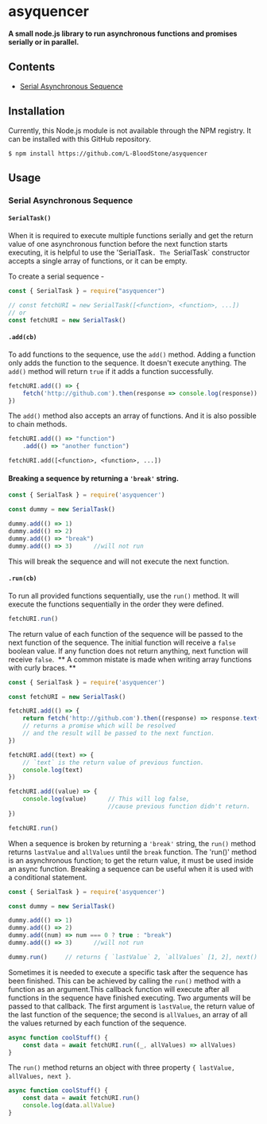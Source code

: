 # asyquencer
**A small node.js library to run asynchronous functions and promises serially or in parallel.**

## Contents
* [Serial Asynchronous Sequence](#Serial-Asynchronous-Sequence)

## Installation
Currently, this Node.js module is not available through the NPM registry. It can be installed with this GitHub repository.

```console
$ npm install https://github.com/L-BloodStone/asyquencer
```

## Usage

### Serial Asynchronous Sequence
#### `SerialTask()`

When it is required to execute multiple functions serially and get the return value of one asynchronous function before the next function starts executing, it is helpful to use the 'SerialTask`. The `SerialTask` constructor accepts a single array of functions, or it can be empty. 

To create a serial sequence -
```js
const { SerialTask } = require("asyquencer")

// const fetchURI = new SerialTask([<function>, <function>, ...])
// or
const fetchURI = new SerialTask()
```

#### `.add(cb)`
To add functions to the sequence, use the `add()` method. Adding a function only adds the function to the sequence.
It doesn't execute anything. The `add()` method will return `true` if it adds a function successfully. 
     
```js
fetchURI.add(() => {
    fetch('http://github.com').then(response => console.log(response))
})
```

The `add()` method also accepts an array of functions. And it is also possible to chain methods.

```js
fetchURI.add(() => "function")
    .add(() => "another function")
```

```
fetchURI.add([<function>, <function>, ...])
```

#### Breaking a sequence by returning a `'break'` string.

```js
const { SerialTask } = require('asyquencer')

const dummy = new SerialTask()

dummy.add(() => 1)
dummy.add(() => 2)
dummy.add(() => "break")
dummy.add(() => 3)      //will not run
```
This will break the sequence and will not execute the next function.

#### `.run(cb)`
To run all provided functions sequentially, use the `run()` method. It will execute the functions sequentially in the order they were defined.

```js
fetchURI.run()
```

The return value of each function of the sequence will be passed to the next function of the sequence.
The initial function will receive a `false` boolean value.
If any function does not return anything, next function will receive `false`. 
** A common mistate is made when writing array functions with curly braces. **
```js
const { SerialTask } = require('asyquencer')

const fetchURI = new SerialTask()

fetchURI.add(() => {
    return fetch('http://github.com').then((response) => response.text())
    // returns a promise which will be resolved
    // and the result will be passed to the next function.
})

fetchURI.add((text) => {
    // `text` is the return value of previous function.
    console.log(text)
})

fetchURI.add((value) => {
    console.log(value)      // This will log false,
                            //cause previous function didn't return.
})

fetchURI.run()
```

When a sequence is broken by returning a `'break'` string, the `run()` method returns `lastValue` and `allValues` until the `break` function. The 'run()' method is an asynchronous function; to get the return value, it must be used inside an async function.
Breaking a sequence can be useful when it is used with a conditional statement.

```js
const { SerialTask } = require('asyquencer')

const dummy = new SerialTask()

dummy.add(() => 1)
dummy.add(() => 2)
dummy.add((num) => num === 0 ? true : "break")
dummy.add(() => 3)      //will not run

dummy.run()     // returns { `lastValue` 2, `allValues` [1, 2], next() }
```
Sometimes it is needed to execute a specific task after the sequence has been finished. This can be achieved by calling the `run()` method with a function as an argument.This callback function will execute after all functions in the sequence have finished executing. Two arguments will be passed to that callback. The first argument is `lastValue`, the return value of the last function of the sequence; the second is `allValues`, an array of all the values returned by each function of the sequence.

```js
async function coolStuff() {
    const data = await fetchURI.run((_, allValues) => allValues)
}
```

The `run()` method returns an object with three property `{ lastValue, allValues, next }`.

```js
async function coolStuff() {
    const data = await fetchURI.run()
    console.log(data.allValue)
}
```
